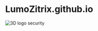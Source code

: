 # LumoZitrix.github.io

![3D logo security](https://github.com/LumoZitrix/LumoZitrix.github.io/assets/66798139/3640ee48-9ba7-415c-a215-7da217111b82)

